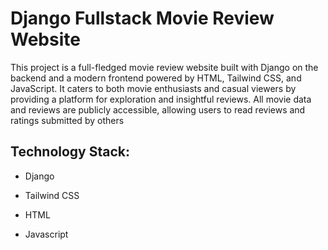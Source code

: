 # Django Fullstack Movie Review Website

This project is a full-fledged movie review website built with Django on the backend and a modern frontend powered by HTML, Tailwind CSS, and JavaScript. 
It caters to both movie enthusiasts and casual viewers by providing a platform for exploration and insightful reviews.
All movie data and reviews are publicly accessible, allowing users to read reviews and ratings submitted by others

## Technology Stack:

- Django

- Tailwind CSS

- HTML

- Javascript
